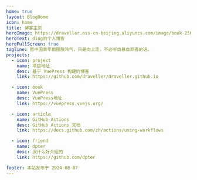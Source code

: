 ```yaml
---
home: true
layout: BlogHome
icon: home
title: 博客主页
heroImage: https://draveller.oss-cn-beijing.aliyuncs.com/image/book-256.svg
heroText: ding的个人博客
heroFullScreen: true
tagline: 愿中国青年都摆脱冷气，只是向上走，不必听自暴自弃者的话。
projects:
  - icon: project
    name: 项目地址
    desc: 基于 VuePress 构建的博客
    link: https://github.com/draveller/draveller.github.io

  - icon: book
    name: VuePress
    desc: VuePress地址
    link: https://vuepress.vuejs.org/

  - icon: article
    name: GitHub Actions
    desc: GitHub Actions 文档
    link: https://docs.github.com/zh/actions/using-workflows

  - icon: friend
    name: dpter
    desc: 没什么好介绍的
    link: https://github.com/dpter

footer: 本站发布于 2024-08-07
---
```

